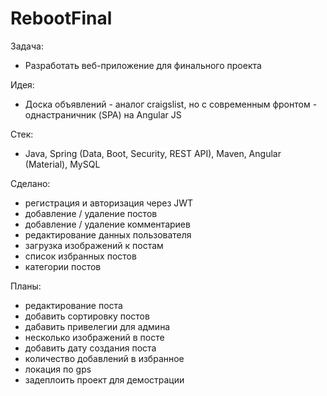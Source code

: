 # RebootFinal
Задача: 
- Разработать веб-приложение для финального проекта 

Идея: 
- Доска объявлений - аналог craigslist, но с современным фронтом - однастраничник (SPA) на Angular JS 

Стек: 
- Java, Spring (Data, Boot, Security, REST API), Maven, Angular (Material), MySQL

Сделано:
- регистрация и авторизация через JWT
- добавление / удаление постов
- добавление / удаление комментариев
- редактирование данных пользователя
- загрузка изображений к постам
- список избранных постов
- категории постов


Планы:
- редактирование поста
- добавить сортировку постов
- дабавить привелегии для админа
- несколько изображений в посте
- добавить дату создания поста
- количество добавлений в избранное
- локация по gps
- задеплоить проект для демострации
